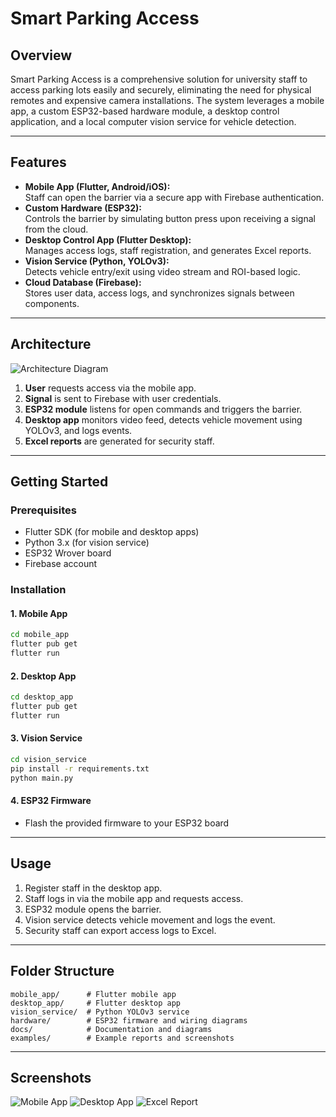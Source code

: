 # Smart Parking Access

## Overview

Smart Parking Access is a comprehensive solution for university staff to access parking lots easily and securely, eliminating the need for physical remotes and expensive camera installations. The system leverages a mobile app, a custom ESP32-based hardware module, a desktop control application, and a local computer vision service for vehicle detection.

---

## Features

- **Mobile App (Flutter, Android/iOS):**  
  Staff can open the barrier via a secure app with Firebase authentication.
- **Custom Hardware (ESP32):**  
  Controls the barrier by simulating button press upon receiving a signal from the cloud.
- **Desktop Control App (Flutter Desktop):**  
  Manages access logs, staff registration, and generates Excel reports.
- **Vision Service (Python, YOLOv3):**  
  Detects vehicle entry/exit using video stream and ROI-based logic.
- **Cloud Database (Firebase):**  
  Stores user data, access logs, and synchronizes signals between components.

---

## Architecture

![Architecture Diagram](docs/architecture.png) <!-- Add your diagram here -->

1. **User** requests access via the mobile app.
2. **Signal** is sent to Firebase with user credentials.
3. **ESP32 module** listens for open commands and triggers the barrier.
4. **Desktop app** monitors video feed, detects vehicle movement using YOLOv3, and logs events.
5. **Excel reports** are generated for security staff.

---

## Getting Started

### Prerequisites

- Flutter SDK (for mobile and desktop apps)
- Python 3.x (for vision service)
- ESP32 Wrover board
- Firebase account

### Installation

#### 1. Mobile App

```bash
cd mobile_app
flutter pub get
flutter run
```

#### 2. Desktop App

```bash
cd desktop_app
flutter pub get
flutter run
```

#### 3. Vision Service

```bash
cd vision_service
pip install -r requirements.txt
python main.py
```

#### 4. ESP32 Firmware

- Flash the provided firmware to your ESP32 board

---

## Usage

1. Register staff in the desktop app.
2. Staff logs in via the mobile app and requests access.
3. ESP32 module opens the barrier.
4. Vision service detects vehicle movement and logs the event.
5. Security staff can export access logs to Excel.

---

## Folder Structure

```
mobile_app/      # Flutter mobile app
desktop_app/     # Flutter desktop app
vision_service/  # Python YOLOv3 service
hardware/        # ESP32 firmware and wiring diagrams
docs/            # Documentation and diagrams
examples/        # Example reports and screenshots
```

---

## Screenshots

<!-- Add screenshots here -->
![Mobile App](docs/screenshots/mobile_app.png)
![Desktop App](docs/screenshots/desktop_app.png)
![Excel Report](docs/screenshots/excel_report.png)

